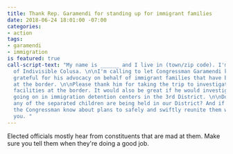 ```yaml
---
title: Thank Rep. Garamendi for standing up for immigrant families
date: 2018-06-24 18:01:00 -07:00
categories:
- action
tags:
- garamendi
- immigration
is featured: true
call-script-text: "My name is ______ and I live in (town/zip code). I'm also a member
  of Indivisible Colusa. \n\nI'm calling to let Congressman Garamendi know that I'm
  grateful for his advocacy on behalf of immigrant families that have been separated
  at the border. \n\nPlease thank him for taking the trip to investigate the detention
  facilities at the border. It would also be great if he would investigate what's
  going on in immigration detention centers in the 3rd District. \n\nDo you know if
  any of the separated children are being held in our District? And if so, what does
  the Congressman know about plans to safely and swiftly reunite them with their families?\n\nThank
  you. "
---
```


Elected officials mostly hear from constituents that are mad at them. Make sure you tell them when they're doing a good job.